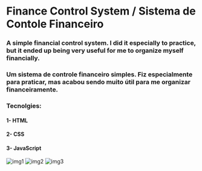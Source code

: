 # Finance Control System / Sistema de Contole Financeiro
### A simple financial control system. I did it especially to practice, but it ended up being very useful for me to organize myself financially.
### Um sistema de controle financeiro simples. Fiz especialmente para praticar, mas acabou sendo muito útil para me organizar financeiramente.


### Tecnolgies:

#### 1- HTML
#### 2- CSS
#### 3- JavaScript


![img1](https://user-images.githubusercontent.com/108474013/208733548-40bbbe00-de88-4bc9-981d-2a8c2aaff0a8.png)
![img2](https://user-images.githubusercontent.com/108474013/208737337-11369f9b-003b-42ed-a3bd-0a74e6163c2a.png)
![img3](https://user-images.githubusercontent.com/108474013/208734192-7e0460c4-7702-40f2-bbde-fe93441f200e.png)
